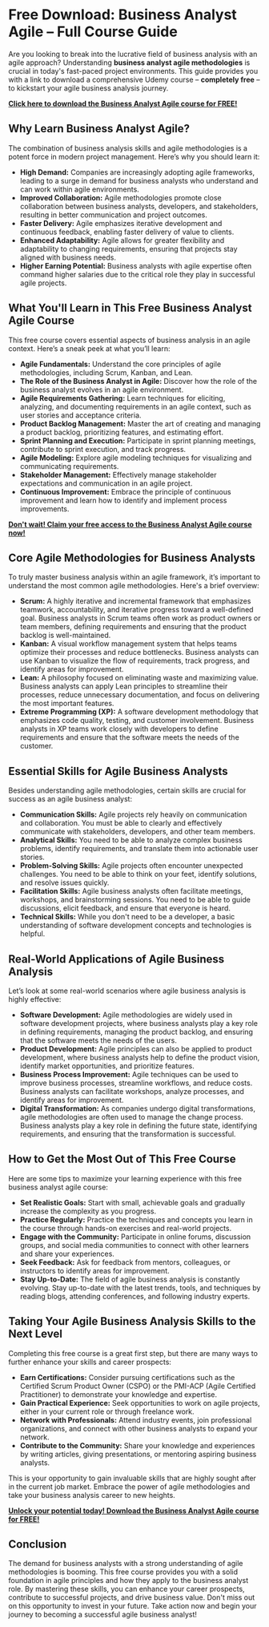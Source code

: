 # Free Download: Business Analyst Agile – Full Course Guide

Are you looking to break into the lucrative field of business analysis with an agile approach? Understanding **business analyst agile methodologies** is crucial in today's fast-paced project environments. This guide provides you with a link to download a comprehensive Udemy course – **completely free** – to kickstart your agile business analysis journey.

[**Click here to download the Business Analyst Agile course for FREE!**](https://udemywork.com/business-analyst-agile)

## Why Learn Business Analyst Agile?

The combination of business analysis skills and agile methodologies is a potent force in modern project management. Here’s why you should learn it:

*   **High Demand:** Companies are increasingly adopting agile frameworks, leading to a surge in demand for business analysts who understand and can work within agile environments.
*   **Improved Collaboration:** Agile methodologies promote close collaboration between business analysts, developers, and stakeholders, resulting in better communication and project outcomes.
*   **Faster Delivery:** Agile emphasizes iterative development and continuous feedback, enabling faster delivery of value to clients.
*   **Enhanced Adaptability:** Agile allows for greater flexibility and adaptability to changing requirements, ensuring that projects stay aligned with business needs.
*   **Higher Earning Potential:** Business analysts with agile expertise often command higher salaries due to the critical role they play in successful agile projects.

## What You'll Learn in This Free Business Analyst Agile Course

This free course covers essential aspects of business analysis in an agile context. Here’s a sneak peek at what you’ll learn:

*   **Agile Fundamentals:** Understand the core principles of agile methodologies, including Scrum, Kanban, and Lean.
*   **The Role of the Business Analyst in Agile:** Discover how the role of the business analyst evolves in an agile environment.
*   **Agile Requirements Gathering:** Learn techniques for eliciting, analyzing, and documenting requirements in an agile context, such as user stories and acceptance criteria.
*   **Product Backlog Management:** Master the art of creating and managing a product backlog, prioritizing features, and estimating effort.
*   **Sprint Planning and Execution:** Participate in sprint planning meetings, contribute to sprint execution, and track progress.
*   **Agile Modeling:** Explore agile modeling techniques for visualizing and communicating requirements.
*   **Stakeholder Management:** Effectively manage stakeholder expectations and communication in an agile project.
*   **Continuous Improvement:** Embrace the principle of continuous improvement and learn how to identify and implement process improvements.

[**Don't wait! Claim your free access to the Business Analyst Agile course now!**](https://udemywork.com/business-analyst-agile)

## Core Agile Methodologies for Business Analysts

To truly master business analysis within an agile framework, it’s important to understand the most common agile methodologies. Here's a brief overview:

*   **Scrum:** A highly iterative and incremental framework that emphasizes teamwork, accountability, and iterative progress toward a well-defined goal. Business analysts in Scrum teams often work as product owners or team members, defining requirements and ensuring that the product backlog is well-maintained.
*   **Kanban:** A visual workflow management system that helps teams optimize their processes and reduce bottlenecks. Business analysts can use Kanban to visualize the flow of requirements, track progress, and identify areas for improvement.
*   **Lean:** A philosophy focused on eliminating waste and maximizing value. Business analysts can apply Lean principles to streamline their processes, reduce unnecessary documentation, and focus on delivering the most important features.
*   **Extreme Programming (XP):** A software development methodology that emphasizes code quality, testing, and customer involvement. Business analysts in XP teams work closely with developers to define requirements and ensure that the software meets the needs of the customer.

## Essential Skills for Agile Business Analysts

Besides understanding agile methodologies, certain skills are crucial for success as an agile business analyst:

*   **Communication Skills:** Agile projects rely heavily on communication and collaboration. You must be able to clearly and effectively communicate with stakeholders, developers, and other team members.
*   **Analytical Skills:** You need to be able to analyze complex business problems, identify requirements, and translate them into actionable user stories.
*   **Problem-Solving Skills:** Agile projects often encounter unexpected challenges. You need to be able to think on your feet, identify solutions, and resolve issues quickly.
*   **Facilitation Skills:** Agile business analysts often facilitate meetings, workshops, and brainstorming sessions. You need to be able to guide discussions, elicit feedback, and ensure that everyone is heard.
*   **Technical Skills:** While you don't need to be a developer, a basic understanding of software development concepts and technologies is helpful.

## Real-World Applications of Agile Business Analysis

Let’s look at some real-world scenarios where agile business analysis is highly effective:

*   **Software Development:** Agile methodologies are widely used in software development projects, where business analysts play a key role in defining requirements, managing the product backlog, and ensuring that the software meets the needs of the users.
*   **Product Development:** Agile principles can also be applied to product development, where business analysts help to define the product vision, identify market opportunities, and prioritize features.
*   **Business Process Improvement:** Agile techniques can be used to improve business processes, streamline workflows, and reduce costs. Business analysts can facilitate workshops, analyze processes, and identify areas for improvement.
*   **Digital Transformation:** As companies undergo digital transformations, agile methodologies are often used to manage the change process. Business analysts play a key role in defining the future state, identifying requirements, and ensuring that the transformation is successful.

## How to Get the Most Out of This Free Course

Here are some tips to maximize your learning experience with this free business analyst agile course:

*   **Set Realistic Goals:** Start with small, achievable goals and gradually increase the complexity as you progress.
*   **Practice Regularly:** Practice the techniques and concepts you learn in the course through hands-on exercises and real-world projects.
*   **Engage with the Community:** Participate in online forums, discussion groups, and social media communities to connect with other learners and share your experiences.
*   **Seek Feedback:** Ask for feedback from mentors, colleagues, or instructors to identify areas for improvement.
*   **Stay Up-to-Date:** The field of agile business analysis is constantly evolving. Stay up-to-date with the latest trends, tools, and techniques by reading blogs, attending conferences, and following industry experts.

## Taking Your Agile Business Analysis Skills to the Next Level

Completing this free course is a great first step, but there are many ways to further enhance your skills and career prospects:

*   **Earn Certifications:** Consider pursuing certifications such as the Certified Scrum Product Owner (CSPO) or the PMI-ACP (Agile Certified Practitioner) to demonstrate your knowledge and expertise.
*   **Gain Practical Experience:** Seek opportunities to work on agile projects, either in your current role or through freelance work.
*   **Network with Professionals:** Attend industry events, join professional organizations, and connect with other business analysts to expand your network.
*   **Contribute to the Community:** Share your knowledge and experiences by writing articles, giving presentations, or mentoring aspiring business analysts.

This is your opportunity to gain invaluable skills that are highly sought after in the current job market. Embrace the power of agile methodologies and take your business analysis career to new heights.

[**Unlock your potential today! Download the Business Analyst Agile course for FREE!**](https://udemywork.com/business-analyst-agile)

## Conclusion

The demand for business analysts with a strong understanding of agile methodologies is booming. This free course provides you with a solid foundation in agile principles and how they apply to the business analyst role. By mastering these skills, you can enhance your career prospects, contribute to successful projects, and drive business value. Don't miss out on this opportunity to invest in your future. Take action now and begin your journey to becoming a successful agile business analyst!
